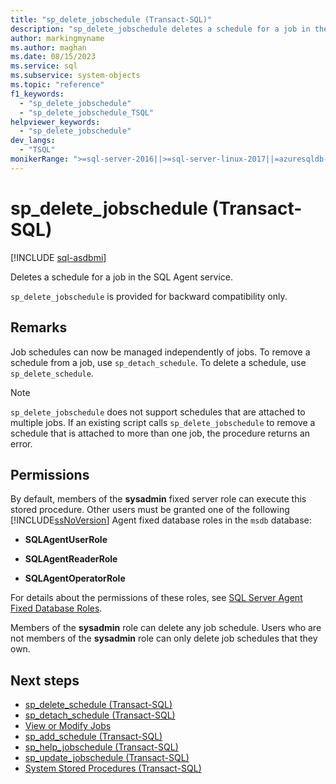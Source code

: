 ```yaml
---
title: "sp_delete_jobschedule (Transact-SQL)"
description: "sp_delete_jobschedule deletes a schedule for a job in the SQL Agent service."
author: markingmyname
ms.author: maghan
ms.date: 08/15/2023
ms.service: sql
ms.subservice: system-objects
ms.topic: "reference"
f1_keywords:
  - "sp_delete_jobschedule"
  - "sp_delete_jobschedule_TSQL"
helpviewer_keywords:
  - "sp_delete_jobschedule"
dev_langs:
  - "TSQL"
monikerRange: ">=sql-server-2016||>=sql-server-linux-2017||=azuresqldb-mi-current"
---
```

# sp_delete_jobschedule (Transact-SQL)

[!INCLUDE [sql-asdbmi](../../includes/applies-to-version/sql-asdbmi.md)]

  Deletes a schedule for a job in the SQL Agent service.
  
 `sp_delete_jobschedule` is provided for backward compatibility only.  

## Remarks

 Job schedules can now be managed independently of jobs. To remove a schedule from a job, use `sp_detach_schedule`. To delete a schedule, use `sp_delete_schedule`.  
  
> [!NOTE]  
> `sp_delete_jobschedule` does not support schedules that are attached to multiple jobs. If an existing script calls `sp_delete_jobschedule` to remove a schedule that is attached to more than one job, the procedure returns an error.  
  
## Permissions

 By default, members of the **sysadmin** fixed server role can execute this stored procedure. Other users must be granted one of the following [!INCLUDE[ssNoVersion](../../includes/ssnoversion-md.md)] Agent fixed database roles in the `msdb` database:  
  
-   **SQLAgentUserRole**  
  
-   **SQLAgentReaderRole**  
  
-   **SQLAgentOperatorRole**  
  
 For details about the permissions of these roles, see [SQL Server Agent Fixed Database Roles](../../ssms/agent/sql-server-agent-fixed-database-roles.md).  
  
 Members of the **sysadmin** role can delete any job schedule. Users who are not members of the **sysadmin** role can only delete job schedules that they own.  
  
## Next steps

- [sp_delete_schedule (Transact-SQL)](sp-delete-schedule-transact-sql.md)
- [sp_detach_schedule (Transact-SQL)](sp-detach-schedule-transact-sql.md)
- [View or Modify Jobs](../../ssms/agent/view-or-modify-jobs.md)
- [sp_add_schedule (Transact-SQL)](sp-add-schedule-transact-sql.md)
- [sp_help_jobschedule (Transact-SQL)](sp-help-jobschedule-transact-sql.md)
- [sp_update_jobschedule (Transact-SQL)](sp-update-jobschedule-transact-sql.md)
- [System Stored Procedures (Transact-SQL)](system-stored-procedures-transact-sql.md)
